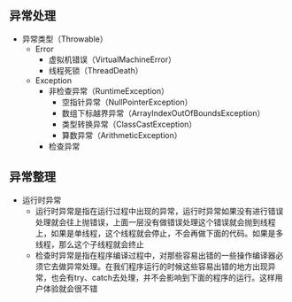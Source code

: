 ## 异常处理
- 异常类型（Throwable）
    - Error
        - 虚拟机错误（VirtualMachineError）
        - 线程死锁（ThreadDeath）
    - Exception
        - 非检查异常（RuntimeException）
            - 空指针异常（NullPointerException）
            - 数组下标越界异常（ArrayIndexOutOfBoundsException）
            - 类型转换异常（ClassCastException）
            - 算数异常（ArithmeticException）
        - 检查异常

## 异常整理
- 运行时异常
    - 运行时异常是指在运行过程中出现的异常，运行时异常如果没有进行错误处理就会往上抛错误，上面一层没有做错误处理这个错误就会抛到线程上，如果是单线程，这个线程就会停止，不会再做下面的代码。如果是多线程，那么这个子线程就会终止
    - 检查时异常是指在程序编译过程中，对那些容易出错的一些操作编译器必须它去做异常处理。在我们程序运行的时候这些容易出错的地方出现异常，也会有try、catch去处理，并不会影响到下面的程序的运行。这样用户体验就会很不错